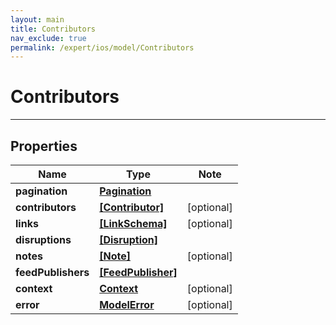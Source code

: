 ```yaml
---
layout: main
title: Contributors
nav_exclude: true
permalink: /expert/ios/model/Contributors
---
```


# Contributors

---

## Properties

Name | Type | Note
---- | ---- | ----
**pagination** | [**Pagination**](Pagination.md) | 
**contributors** | [**[Contributor]**](Contributor.md) | [optional] 
**links** | [**[LinkSchema]**](LinkSchema.md) | [optional] 
**disruptions** | [**[Disruption]**](Disruption.md) | 
**notes** | [**[Note]**](Note.md) | [optional] 
**feedPublishers** | [**[FeedPublisher]**](FeedPublisher.md) | 
**context** | [**Context**](Context.md) | [optional] 
**error** | [**ModelError**](ModelError.md) | [optional] 

